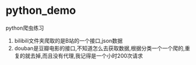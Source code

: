 # python_demo
python爬虫练习

1. bilibili文件夹爬取的是B站的一个接口,json数据
2. douban是豆瓣电影的接口,不知道怎么去获取数据,根据分类一个一个爬的,重复的就去掉,而且没有代理,我记得是一个小时200次请求
